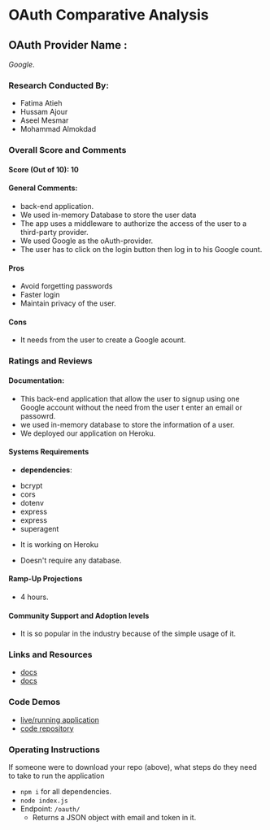 # OAuth Comparative Analysis

## OAuth Provider Name :
*Google*.

### Research Conducted By: 
- Fatima Atieh
- Hussam Ajour
- Aseel Mesmar
- Mohammad Almokdad

### Overall Score and Comments
#### Score (Out of 10): 10
#### General Comments:
- back-end application.
- We used in-memory Database to store the user data 
- The app uses a middleware to authorize the access of the user to a third-party provider.
- We used Google as the oAuth-provider.
- The user has to click on the login button then log in to his Google count.


#### Pros
* Avoid forgetting passwords 
* Faster login 
* Maintain privacy of the user.

#### Cons
* It needs from the user to create a Google acount.


### Ratings and Reviews
#### Documentation:
- This back-end application that allow the user to signup using one Google account without the need from the user t enter an email or passowrd.
- we used in-memory database to store the information of a user.
- We deployed our application on Heroku.


#### Systems Requirements
* **dependencies**:
- bcrypt
- cors 
- dotenv
- express
- express
- superagent
* It is working on Heroku
- Doesn't require any database.

#### Ramp-Up Projections
- 4 hours.

#### Community Support and Adoption levels
- It is so popular in the industry because of the simple usage of it.


### Links and Resources
* [docs](https://developers.google.com/identity/protocols/oauth2)
* [docs](https://developers.google.com/identity/sign-in/web/sign-in)

### Code Demos
* [live/running application](http://xyz.com)
* [code repository](https://github.com/mohammadalmoqdad/auth-server-lab12)

### Operating Instructions
If someone were to download your repo (above), what steps do they need to take to run the application
* `npm i` for all dependencies.
* `node index.js`
* Endpoint: `/oauth/`
  * Returns a JSON object with email and token in it.
